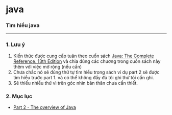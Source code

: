 # **java**
### Tìm hiểu java 
--- 
### 1. Lưu ý
1. Kiến thức được cung cấp tuân theo cuốn sách [Java: The Complete Reference, 13th Edition](./Java-Books/Herbert%20Schildt_%20Dr.%20Danny%20Coward%20-%20Java_%20The%20Complete%20Reference,%2013th%20Edition-McGraw%20Hill%20(2024)%20(1).pdf) và chia đúng các chương trong cuốn sách này thêm với việc mở rộng (nếu cần)
1. Chưa chắc nó sẽ đúng thứ tự tìm hiểu trong sách ví dụ part 2 sẽ được tìm hiểu trước part 1. và có thể không đầy đủ tôi ghi thứ tôi cần ghi. 
1. Sẽ thiếu nhiều thứ vì trên góc nhìn bản thân chưa cần thiết.

### 2. Mục lục
- [Part 2 - The overview of Java](./lessons/part2_overview/)